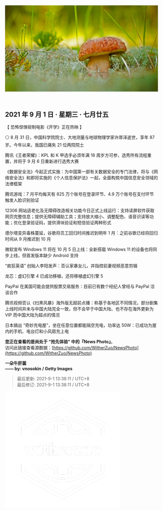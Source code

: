 <header>  

![News Photo | 半日刊](ref/photo.jpg)  

</header>

<section>  

## 2021 年 9 月 1 日 · 星期三 · 七月廿五  

【 恐怖惊悚钜制电影《开学》正在热映 】  

⚪ 8 月 31 日，中国科学院院士、大地测量与地球物理学家许厚泽逝世，享年 87 岁。今年以来，我国已痛失 21 位两院院士  

腾讯《王者荣耀》：KPL 和 K 甲选手必须年满 18 周岁方可参，选秀所有流程重置，并将于 9 月 6 日重新进行选秀大赛  

《数据安全法》今起正式实施：为中国第一部有关数据安全的专门法律，将与《网络安全法》和即将实施的《个人信息保护法》一起，全面构筑中国信息安全领域的法律框架  

腾讯游戏：7 月平均每天有 825 万个账号在登录环节、4.9 万个账号在支付环节触发人脸识别验证  

12306 网站适老化及无障碍改造相关功能今日正式上线运行：支持读屏软件获取网页完整信息；提供无障碍辅助工具；支持放大缩小、调整配色、语音识读等功能；优化登录验证码，提供滑块验证和短信验证两种形式  

德尔塔变异毒株蔓延，谷歌将员工回归时间推迟到明年 1 月：之前谷歌已经将回归时间从 9 月推迟到 10 月  

微软宣布 Windows 11 将在 10 月 5 日上线：全新搭载 Windows 11 的设备也将同步上线，但首发版本缺少 Android 支持  

“疯狂英语” 创始人李阳发声：否认家暴女儿，并指控前妻视频恶意剪辑  

龙芯：虚幻引擎 4 已成功移植，还将移植虚幻引擎 5  

PayPal 在美国可能会提供股票交易服务：目前已有数个经纪人曾经与 PayPal 洽谈合作  

腾讯视频否认《扫黑风暴》海外版无超前点播：称基于各地区不同情况，部分剧集上线时间并未与中国大陆完全一致，但不会早于中国大陆、也不存在海外更新为 VIP 而中国大陆为超点的情况  

日本搞出 “奇妙充电屋”，坐在任意位置都能隔空充电，功率达 50W：已成功为屋内的手机、电台灯和小风扇充上电  

</section>  

<footer>  

**您正在查看的是尚处于 “抢先体验” 中的『News Photo』**。  
访问此链接查看源数据：[https://github.com/WitherZuo/NewsPhoto](https://github.com/WitherZuo/NewsPhoto)  

**一朵牛肝菌**  
**—— by: vnosokin / Getty Images** 

> 最后更新: 2021-9-1 13:38:11 / UTC+8  
> 最后修订: 2021-9-1 13:38:11 / UTC+8  

![watermark](ref/avatar-normal-new.png "watermark")  

</footer>  

<script src="ref/bundle.js"></script>
